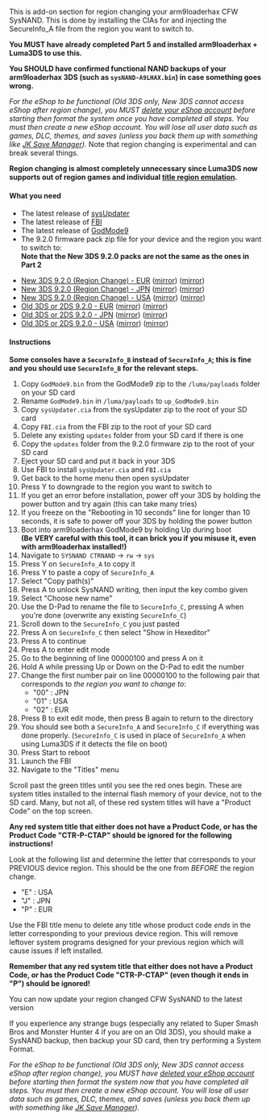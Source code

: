 This is add-on section for region changing your arm9loaderhax CFW SysNAND. This is done by installing the CIAs for and injecting the SecureInfo_A file from the region you want to switch to.

**You MUST have already completed Part 5 and installed arm9loaderhax + Luma3DS to use this.**

**You SHOULD have confirmed functional NAND backups of your arm9loaderhax 3DS (such as `sysNAND-A9LHAX.bin`) in case something goes wrong.**

*For the eShop to be functional (Old 3DS only, New 3DS cannot access eShop after region change), you MUST [delete your eShop account](http://en-americas-support.nintendo.com/app/answers/detail/a_id/74/~/how-to-delete-a-nintendo-eshop-account) before starting then format the system once you have completed all steps. You must then create a new eShop account. You will lose all user data such as games, DLC, themes, and saves (unless you back them up with something like [JK Save Manager](https://gbatemp.net/threads/413143/)).*
Note that region changing is experimental and can break several things.

**Region changing is almost completely unnecessary since Luma3DS now supports out of region games and individual [title region emulation](https://github.com/AuroraWright/Luma3DS/wiki/Options-and-usage).**

#### What you need

* The latest release of [sysUpdater](https://github.com/profi200/sysUpdater/releases)
* The latest release of [FBI](https://github.com/Steveice10/FBI/releases)
* The latest release of [GodMode9](https://github.com/d0k3/GodMode9/releases/)
* The 9.2.0 firmware pack zip file for your device and the region you want to switch to:    
**Note that the New 3DS 9.2.0 packs are not the same as the ones in Part 2**
 +    <a href="magnet:?xt=urn:btih:f233112c655f5c33a7108b39e24b7874ea469239&dn=9.2.0-20E%28Full%29_n3DS_RegionChange.zip" target="_blank">New 3DS 9.2.0 (Region Change) - EUR</a> ([mirror](https://mega.nz/#!Rg8XlZaR!-q7Xe_GHyt2MEWrLzKc3rxY2fE47QMFk-VN_3PE5i4w)) ([mirror](https://drive.google.com/file/d/0BzPfvjeuhqoDSDdEY1d1Zkg3eDg/view?usp=sharing))    
 +    <a href="magnet:?xt=urn:btih:58f4fde808f204c1a8276e8777c4103442ebf0db&dn=9.2.0-20J%28Full%29_n3DS_RegionChange.zip" target="_blank">New 3DS 9.2.0 (Region Change) - JPN</a> ([mirror](https://mega.nz/#!x0c3CKBA!zJCScD9i_pVyu3s35N8ap4nLLC6M0GmDyz_VdNunGms)) ([mirror](https://drive.google.com/file/d/0BzPfvjeuhqoDTHlWNmlKaFRBM2s/view?usp=sharing))    
 +    <a href="magnet:?xt=urn:btih:82b2359e3f20edf922887b93ee73ed745e036f4e&dn=9.2.0-20U%28Full%29_n3DS_RegionChange.zip" target="_blank">New 3DS 9.2.0 (Region Change) - USA</a> ([mirror](https://mega.nz/#!1oc0XASa!kAeUYyKEKFwdnE31c2hNHjvavSkE5HThDNLpMqXHH4o)) ([mirror](https://drive.google.com/file/d/0BzPfvjeuhqoDUURZUmc2d0VSVW8/view?usp=sharing))    
 +    <a href="magnet:?xt=urn:btih:844006eb64474c115bd5b847f6c59d333be3397a&dn=9.2.0-20E%28Full%29.zip" target="_blank">Old 3DS or 2DS 9.2.0 - EUR</a> ([mirror](https://mega.nz/#!xh0wCRYQ!AaxVlej5jG4YPthojiI403alEtYfrkqq4FfdTy10EcU)) ([mirror](https://drive.google.com/file/d/0BzPfvjeuhqoDT0oxaGxPSmJ5Rlk/view?usp=sharing))    
 +    <a href="magnet:?xt=urn:btih:bb27a53a524276b6527d3b139395b2afc7affe1a&dn=9.2.0-20J%28Full%29.zip" target="_blank">Old 3DS or 2DS 9.2.0 - JPN</a> ([mirror](https://mega.nz/#!dxMUgTDL!sWvpVP4yWL_H66sOMG9VCJh3xMGG0_GgaX22gTpRE24)) ([mirror](https://drive.google.com/file/d/0BzPfvjeuhqoDNnNrXzh4UlFPNzQ/view?usp=sharing))    
 +    <a href="magnet:?xt=urn:btih:940d6479a3972a99daeb85c499f0d6e4e24a2c8b&dn=9.2.0-20U%28Full%29.zip" target="_blank">Old 3DS or 2DS 9.2.0 - USA</a> ([mirror](https://mega.nz/#!VsMTFDIR!-TfpWoCcCNEky-EfWHFDb1Cf6Ob0VJL0oF01J2YD2Cs)) ([mirror](https://drive.google.com/file/d/0BzPfvjeuhqoDRVY4YWVsMjVqTkU/view?usp=sharing))

#### Instructions

**Some consoles have a `SecureInfo_B` instead of `SecureInfo_A`; this is fine and you should use `SecureInfo_B` for the relevant steps.**    

1. Copy `GodMode9.bin` from the GodMode9 zip to the `/luma/payloads` folder on your SD card
1. Rename `GodMode9.bin` in `/luma/payloads` to `up_GodMode9.bin`
1. Copy `sysUpdater.cia` from the sysUpdater zip to the root of your SD card
1. Copy `FBI.cia` from the FBI zip to the root of your SD card
2. Delete any existing `updates` folder from your SD card if there is one
3. Copy the `updates` folder from the 9.2.0 firmware zip to the root of your SD card
4. Eject your SD card and put it back in your 3DS
5. Use FBI to install `sysUpdater.cia` and `FBI.cia`
6. Get back to the home menu then open sysUpdater
7. Press Y to downgrade to the region you want to switch to
11. If you get an error before installation, power off your 3DS by holding the power button and try again (this can take many tries)
13. If you freeze on the "Rebooting in 10 seconds" line for longer than 10 seconds, it is safe to power off your 3DS by holding the power button
5. Boot into arm9loaderhax GodMode9 by holding Up during boot    
**(Be VERY careful with this tool, it can brick you if you misuse it, even with arm9loaderhax installed!)**
14. Navigate to `SYSNAND CTRNAND` -> `rw` -> `sys`
15. Press Y on `SecureInfo_A` to copy it
16. Press Y to paste a copy of `SecureInfo_A`
17. Select "Copy path(s)"
18. Press A to unlock SysNAND writing, then input the key combo given
20. Select "Choose new name"
20. Use the D-Pad to rename the file to `SecureInfo_C`, pressing A when you're done (overwrite any existing `SecureInfo_C`)
18. Scroll down to the `SecureInfo_C` you just pasted
21. Press A on `SecureInfo_C` then select "Show in Hexeditor"
22. Press A to continue
23. Press A to enter edit mode
11. Go to the beginning of line 00000100 and press A on it
12. Hold A while pressing Up or Down on the D-Pad to edit the number
13. Change the first number pair on line 00000100 to the following pair that corresponds to *the region you want to change to*:
    - "00" : JPN
    - "01" : USA
    - "02" : EUR
13. Press B to exit edit mode, then press B again to return to the directory
19. You should see both a `SecureInfo_A` and `SecureInfo_C` if everything was done properly. (`SecureInfo_C` is used in place of `SecureInfo_A` when using Luma3DS if it detects the file on boot)
16. Press Start to reboot
11. Launch the FBI
12. Navigate to the "Titles" menu

Scroll past the green titles until you see the red ones begin. These are system titles installed to the internal flash memory of your device, not to the SD card. Many, but not all, of these red system titles will have a "Product Code" on the top screen.

**Any red system title that either does not have a Product Code, or has the Product Code "CTR-P-CTAP" should be ignored for the following instructions!**

Look at the following list and determine the letter that corresponds to your PREVIOUS device region. This should be the one from *BEFORE* the region change.

+ "E" : USA
+ "J" : JPN
+ "P" : EUR

Use the FBI title menu to delete any title whose product code *ends* in the letter corresponding to your previous device region. This will remove leftover system programs designed for your previous region which will cause issues if left installed.

**Remember that any red system title that either does not have a Product Code, or has the Product Code "CTR-P-CTAP" (even though it ends in "P") should be ignored!**

You can now update your region changed CFW SysNAND to the latest version

If you experience any strange bugs (especially any related to Super Smash Bros and Monster Hunter 4 if you are on an Old 3DS), you should make a SysNAND backup, then backup your SD card, then try performing a System Format.

*For the eShop to be functional (Old 3DS only, New 3DS cannot access eShop after region change), you MUST have [deleted your eShop account](http://en-americas-support.nintendo.com/app/answers/detail/a_id/74/~/how-to-delete-a-nintendo-eshop-account) before starting then format the system now that you have completed all steps. You must then create a new eShop account. You will lose all user data such as games, DLC, themes, and saves (unless you back them up with something like [JK Save Manager](https://gbatemp.net/threads/413143/)).*
